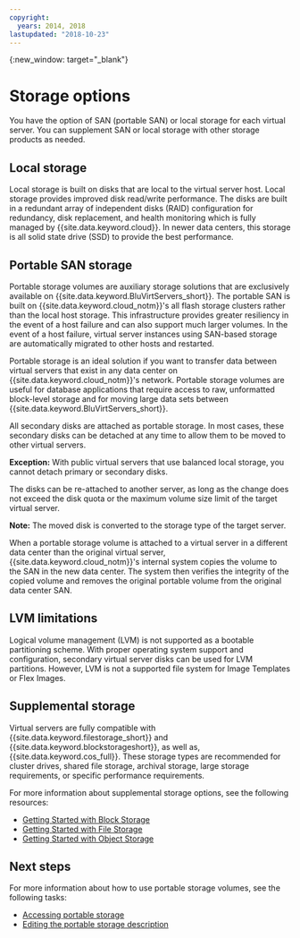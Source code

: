 ```yaml
---
copyright:
  years: 2014, 2018
lastupdated: "2018-10-23"
---
```


{:new_window: target="_blank"}

# Storage options

You have the option of SAN (portable SAN) or local storage for each virtual server. You can supplement SAN or local storage with other storage products as needed.

## Local storage

Local storage is built on disks that are local to the virtual server host. Local storage provides improved disk read/write performance. The disks are built in a redundant array of independent disks (RAID) configuration for redundancy, disk replacement, and health monitoring which is fully managed by {{site.data.keyword.cloud}}. In newer data centers, this storage is all solid state drive (SSD) to provide the best performance.

## Portable SAN storage

Portable storage volumes are auxiliary storage solutions that are exclusively available on {{site.data.keyword.BluVirtServers_short}}.  The portable SAN is built on {{site.data.keyword.cloud_notm}}'s all flash storage clusters rather than the local host storage. This infrastructure provides greater resiliency in the event of a host failure and can also support much larger volumes. In the event of a host failure, virtual server instances using SAN-based storage are automatically migrated to other hosts and restarted.

Portable storage is an ideal solution if you want to transfer data between virtual servers that exist in any data center on {{site.data.keyword.cloud_notm}}'s network. Portable storage volumes are useful for database applications that require access to raw, unformatted block-level storage and for moving large data sets between {{site.data.keyword.BluVirtServers_short}}.

All secondary disks are attached as portable storage. In most cases, these secondary disks can be detached at any time to allow them to be moved to other virtual servers.

**Exception:** With public virtual servers that use balanced local storage, you cannot detach primary or secondary disks.

The disks can be re-attached to another server, as long as the change does not exceed the disk quota or the maximum volume size limit of the target virtual server.

**Note:** The moved disk is converted to the storage type of the target server.

When a portable storage volume is attached to a virtual server in a different data center than the original virtual server, {{site.data.keyword.cloud_notm}}'s internal system copies the volume to the SAN in the new data center. The system then verifies the integrity of the copied volume and removes the original portable volume from the original data center SAN.

## LVM limitations

Logical volume management (LVM) is not supported as a bootable partitioning scheme. With proper operating system support and configuration, secondary virtual server disks can be used for LVM partitions. However, LVM is not a supported file system for Image Templates or Flex Images.

## Supplemental storage

Virtual servers are fully compatible with {{site.data.keyword.filestorage_short}} and {{site.data.keyword.blockstorageshort}}, as well as, {{site.data.keyword.cos_full}}. These storage types are recommended for cluster drives, shared file storage, archival storage, large storage requirements, or specific performance requirements.

For more information about supplemental storage options, see the following resources:

* [Getting Started with Block Storage](/docs/infrastructure/BlockStorage?topic=BlockStorage-GettingStarted)
* [Getting Started with File Storage](/docs/infrastructure/FileStorage?topic=FileStorage-GettingStarted)
* [Getting Started with Object Storage](/docs/services/cloud-object-storage?topic=cloud-object-storage-about-ibm-cloud-object-storage#about-ibm-cloud-object-storage)

## Next steps
For more information about how to use portable storage volumes, see the following tasks:
* [Accessing portable storage](/docs/vsi/storage?topic=virtual-servers-accessing-portable-storage)
* [Editing the portable storage description](/docs/vsi/storage?topic=virtual-servers-editing-a-portable-storage-description)
